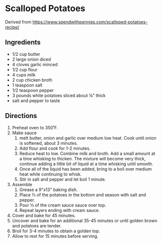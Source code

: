 # Scalloped Potatoes

Derived from https://www.spendwithpennies.com/scalloped-potatoes-recipe/

## Ingredients
 - 1/2 cup butter
 - 2 large onion diced
 - 4 cloves garlic minced
 - 1/2 cup flour
 - 4 cups milk
 - 2 cup chicken broth
 - 1 teaspoon salt
 - 1/2 teaspoon pepper
 - 3 pounds white potatoes sliced about ⅛" thick
 - salt and pepper to taste
 
 ## Directions
 
1. Preheat oven to 350˚F.
1. Make sauce
   1. melt butter, onion and garlic over medium low heat. Cook until onion is softened, about 3 minutes. 
   1. Add flour and cook for 1-2 minutes. 
   1. Reduce heat to low. Combine milk and broth. Add a small amount at a time whisking to thicken. The mixture will become very thick, continue adding a little bit of liquid at a time whisking until smooth.
   1. Once all of the liquid has been added, bring to a boil over medium heat while continuing to whisk.
   1. Stir in salt and pepper and let boil 1 minute.
1. Assemble
   1. Grease a 9"x13" baking dish. 
   1. Place ⅓ of the potatoes in the bottom and season with salt and pepper. 
   1. Pour ⅓ of the cream sauce sauce over top. 
   1. Repeat layers ending with cream sauce.
1. Cover and bake for 45 minutes.
1. Uncover and bake for an additional 35-45 minutes or until golden brown and potatoes are tender.
1. Broil for 3-4 minutes to obtain a golden top.
1. Allow to rest for 15 minutes before serving.
